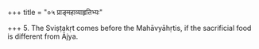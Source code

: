 +++
title = "०५ प्राङ्महाव्याहृतिभ्यः"

+++
5. The Sviṣṭakṛt comes before the Mahāvyāhṛtis, if the sacrificial food is different from Ājya.
